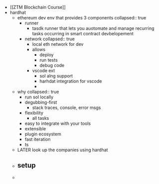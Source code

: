 - [[ZTM Blockchain Course]]
- hardhat
	- ethereum dev env that provides 3 components
	  collapsed:: true
		- runner
			- tasdk runner that lets you auotomate and manage recurring tasks occurring in smart contract devbelopement
		- network
		  collapsed:: true
			- local eth network for dev
			- allows
				- deploy
				- run tests
				- debug code
			- vscode ext
				- sol alng support
				- harhdat integration for vscode
				-
	- why
	  collapsed:: true
		- run sol locally
		- degubbing-first
			- stack traces, console, error msgs
		- flexibility
			- all tasks
		- easy to integrate with your tools
		- extensible
		- plugin ecosystem
		- fast iteration
		- ts
	- LATER look up the companies using hardhat
	- setup
		-
	-